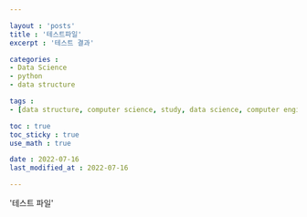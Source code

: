 ```yaml
---

layout : 'posts'
title : '테스트파일'
excerpt : '테스트 결과'

categories : 
- Data Science
- python
- data structure

tags : 
- [data structure, computer science, study, data science, computer engineering]

toc : true 
toc_sticky : true 
use_math : true

date : 2022-07-16
last_modified_at : 2022-07-16

---
```


'테스트 파일'



